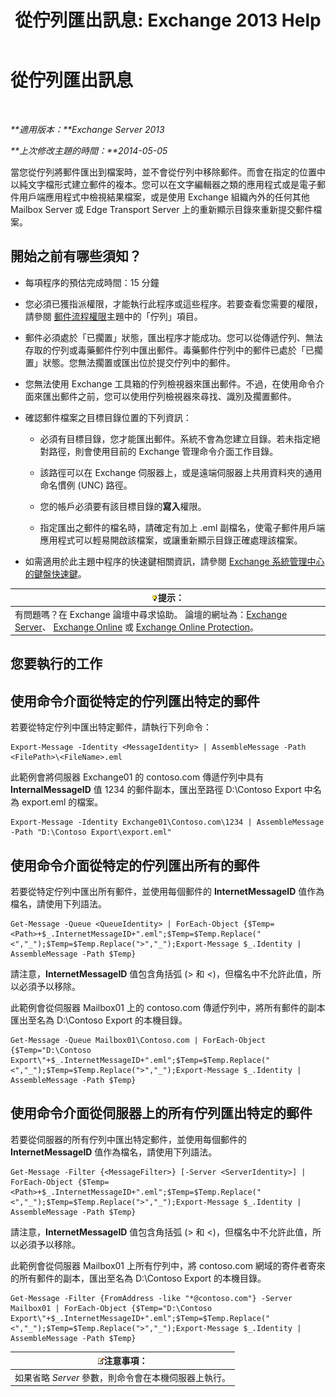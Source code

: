 ﻿---
title: '從佇列匯出訊息: Exchange 2013 Help'
TOCTitle: 從佇列匯出訊息
ms:assetid: 688b342c-f380-4fe0-afce-7e38cf490627
ms:mtpsurl: https://technet.microsoft.com/zh-tw/library/Aa998625(v=EXCHG.150)
ms:contentKeyID: 51409187
ms.date: 05/21/2018
mtps_version: v=EXCHG.150
ms.translationtype: MT
---

# 從佇列匯出訊息

 

_**適用版本：**Exchange Server 2013_

_**上次修改主題的時間：**2014-05-05_

當您從佇列將郵件匯出到檔案時，並不會從佇列中移除郵件。而會在指定的位置中以純文字檔形式建立郵件的複本。您可以在文字編輯器之類的應用程式或是電子郵件用戶端應用程式中檢視結果檔案，或是使用 Exchange 組織內外的任何其他 Mailbox Server 或 Edge Transport Server 上的重新顯示目錄來重新提交郵件檔案。

## 開始之前有哪些須知？

  - 每項程序的預估完成時間：15 分鐘

  - 您必須已獲指派權限，才能執行此程序或這些程序。若要查看您需要的權限，請參閱 [郵件流程權限](mail-flow-permissions-exchange-2013-help.md)主題中的「佇列」項目。

  - 郵件必須處於「已擱置」狀態，匯出程序才能成功。您可以從傳遞佇列、無法存取的佇列或毒藥郵件佇列中匯出郵件。毒藥郵件佇列中的郵件已處於「已擱置」狀態。您無法擱置或匯出位於提交佇列中的郵件。

  - 您無法使用 Exchange 工具箱的佇列檢視器來匯出郵件。不過，在使用命令介面來匯出郵件之前，您可以使用佇列檢視器來尋找、識別及擱置郵件。

  - 確認郵件檔案之目標目錄位置的下列資訊：
    
      - 必須有目標目錄，您才能匯出郵件。系統不會為您建立目錄。若未指定絕對路徑，則會使用目前的 Exchange 管理命令介面工作目錄。
    
      - 該路徑可以在 Exchange 伺服器上，或是遠端伺服器上共用資料夾的通用命名慣例 (UNC) 路徑。
    
      - 您的帳戶必須要有該目標目錄的**寫入**權限。
    
      - 指定匯出之郵件的檔名時，請確定有加上 .eml 副檔名，使電子郵件用戶端應用程式可以輕易開啟該檔案，或讓重新顯示目錄正確處理該檔案。

  - 如需適用於此主題中程序的快速鍵相關資訊，請參閱 [Exchange 系統管理中心的鍵盤快速鍵](keyboard-shortcuts-in-the-exchange-admin-center-exchange-online-protection-help.md)。

<table>
<thead>
<tr class="header">
<th><img src="images/Bb124558.tip(EXCHG.150).gif" title="提示" alt="提示" />提示：</th>
</tr>
</thead>
<tbody>
<tr class="odd">
<td>有問題嗎？在 Exchange 論壇中尋求協助。 論壇的網址為：<a href="https://go.microsoft.com/fwlink/p/?linkid=60612">Exchange Server</a>、 <a href="https://go.microsoft.com/fwlink/p/?linkid=267542">Exchange Online</a> 或 <a href="https://go.microsoft.com/fwlink/p/?linkid=285351">Exchange Online Protection</a>。</td>
</tr>
</tbody>
</table>


## 您要執行的工作

## 使用命令介面從特定的佇列匯出特定的郵件

若要從特定佇列中匯出特定郵件，請執行下列命令：

    Export-Message -Identity <MessageIdentity> | AssembleMessage -Path <FilePath>\<FileName>.eml

此範例會將伺服器 Exchange01 的 contoso.com 傳遞佇列中具有 **InternalMessageID** 值 1234 的郵件副本，匯出至路徑 D:\\Contoso Export 中名為 export.eml 的檔案。

    Export-Message -Identity Exchange01\Contoso.com\1234 | AssembleMessage -Path "D:\Contoso Export\export.eml"

## 使用命令介面從特定的佇列匯出所有的郵件

若要從特定佇列中匯出所有郵件，並使用每個郵件的 **InternetMessageID** 值作為檔名，請使用下列語法。

    Get-Message -Queue <QueueIdentity> | ForEach-Object {$Temp=<Path>+$_.InternetMessageID+".eml";$Temp=$Temp.Replace("<","_");$Temp=$Temp.Replace(">","_");Export-Message $_.Identity | AssembleMessage -Path $Temp}

請注意，**InternetMessageID** 值包含角括弧 (\> 和 \<)，但檔名中不允許此值，所以必須予以移除。

此範例會從伺服器 Mailbox01 上的 contoso.com 傳遞佇列中，將所有郵件的副本匯出至名為 D:\\Contoso Export 的本機目錄。

    Get-Message -Queue Mailbox01\Contoso.com | ForEach-Object {$Temp="D:\Contoso Export\"+$_.InternetMessageID+".eml";$Temp=$Temp.Replace("<","_");$Temp=$Temp.Replace(">","_");Export-Message $_.Identity | AssembleMessage -Path $Temp}

## 使用命令介面從伺服器上的所有佇列匯出特定的郵件

若要從伺服器的所有佇列中匯出特定郵件，並使用每個郵件的 **InternetMessageID** 值作為檔名，請使用下列語法。

    Get-Message -Filter {<MessageFilter>} [-Server <ServerIdentity>] | ForEach-Object {$Temp=<Path>+$_.InternetMessageID+".eml";$Temp=$Temp.Replace("<","_");$Temp=$Temp.Replace(">","_");Export-Message $_.Identity | AssembleMessage -Path $Temp}

請注意，**InternetMessageID** 值包含角括弧 (\> 和 \<)，但檔名中不允許此值，所以必須予以移除。

此範例會從伺服器 Mailbox01 上所有佇列中，將 contoso.com 網域的寄件者寄來的所有郵件的副本，匯出至名為 D:\\Contoso Export 的本機目錄。

    Get-Message -Filter {FromAddress -like "*@contoso.com"} -Server Mailbox01 | ForEach-Object {$Temp="D:\Contoso Export\"+$_.InternetMessageID+".eml";$Temp=$Temp.Replace("<","_");$Temp=$Temp.Replace(">","_");Export-Message $_.Identity | AssembleMessage -Path $Temp}

<table>
<thead>
<tr class="header">
<th><img src="images/Bb124558.note(EXCHG.150).gif" title="注意事項" alt="注意事項" />注意事項：</th>
</tr>
</thead>
<tbody>
<tr class="odd">
<td>如果省略 <em>Server</em> 參數，則命令會在本機伺服器上執行。</td>
</tr>
</tbody>
</table>

